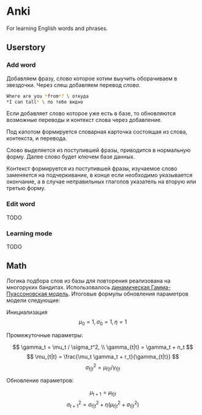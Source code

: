 # Anki
For learning English words and phrases.

## Userstory

### Add word
Добавляем фразу, слово которое хотим выучить оборачиваем в звездочки. Через слеш добавляем перевод *слова*. 

```bash
Where are you *from*? \ откуда
*I can tall* \ по тебе видно
```

Если добавляет слово которое уже есть в базе, то обновляются возможные переводы и контекст слова через добавление.

Под капотом формируется словарная карточка состоящая из слова, контекста, и перевода.

Слово выделяется из поступившей фразы, приводится в нормальную форму. Далее слово будет ключем базе данных.

Контекст формируется из поступившей фразы, изучаемое слово заменяется на подчеркивание, в конце если необходимо указывается окончание, а в случае неправильных глаголов указатель на вторую или третью форму.

### Edit word
TODO

### Learning mode
TODO

## Math
Логика подбора слов из базы для повторения реализована на многоруких бандитах. Использовалось [динамическая Гамма-Пуассоновская модель](https://habr.com/ru/companies/surfingbird/articles/169573). Итоговые формулы обновления параметров модели следующие:

Инициализация
$$\mu_0 = 1, \sigma_0 = 1, \eta=1$$

Промежуточные параметры:

$$ \gamma_t = \mu_t / \sigma_t^2, \\ \gamma_{t|t} = \gamma_t + n_t $$
$$ \mu_{t|t} = \frac{\mu_t \gamma_t + r_t}{\gamma_{t|t}} $$
$$ \sigma_{t|t}^2 = \mu_{t|t} / \gamma_{t|t} $$

Обновление параметров:

$$ \mu_{t+1} = \mu_{t|t} $$
$$ \sigma_{t+1}^2 = \sigma_{t|t}^2 + \eta (\mu_{t|t}^2 + \sigma_{t|t}^2) $$
